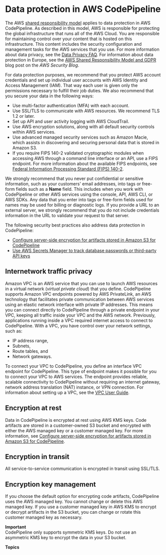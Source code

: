 # Data protection in AWS CodePipeline<a name="data-protection"></a>

The AWS [shared responsibility model](http://aws.amazon.com/compliance/shared-responsibility-model/) applies to data protection in AWS CodePipeline\. As described in this model, AWS is responsible for protecting the global infrastructure that runs all of the AWS Cloud\. You are responsible for maintaining control over your content that is hosted on this infrastructure\. This content includes the security configuration and management tasks for the AWS services that you use\. For more information about data privacy, see the [Data Privacy FAQ](http://aws.amazon.com/compliance/data-privacy-faq)\. For information about data protection in Europe, see the [AWS Shared Responsibility Model and GDPR](http://aws.amazon.com/blogs/security/the-aws-shared-responsibility-model-and-gdpr/) blog post on the *AWS Security Blog*\.

For data protection purposes, we recommend that you protect AWS account credentials and set up individual user accounts with AWS Identity and Access Management \(IAM\)\. That way each user is given only the permissions necessary to fulfill their job duties\. We also recommend that you secure your data in the following ways:
+ Use multi\-factor authentication \(MFA\) with each account\.
+ Use SSL/TLS to communicate with AWS resources\. We recommend TLS 1\.2 or later\.
+ Set up API and user activity logging with AWS CloudTrail\.
+ Use AWS encryption solutions, along with all default security controls within AWS services\.
+ Use advanced managed security services such as Amazon Macie, which assists in discovering and securing personal data that is stored in Amazon S3\.
+ If you require FIPS 140\-2 validated cryptographic modules when accessing AWS through a command line interface or an API, use a FIPS endpoint\. For more information about the available FIPS endpoints, see [Federal Information Processing Standard \(FIPS\) 140\-2](http://aws.amazon.com/compliance/fips/)\.

We strongly recommend that you never put confidential or sensitive information, such as your customers' email addresses, into tags or free\-form fields such as a **Name** field\. This includes when you work with CodePipeline or other AWS services using the console, API, AWS CLI, or AWS SDKs\. Any data that you enter into tags or free\-form fields used for names may be used for billing or diagnostic logs\. If you provide a URL to an external server, we strongly recommend that you do not include credentials information in the URL to validate your request to that server\.

The following security best practices also address data protection in CodePipeline:
+ [Configure server\-side encryption for artifacts stored in Amazon S3 for CodePipeline](S3-artifact-encryption.md)
+ [ Use AWS Secrets Manager to track database passwords or third\-party API keys](parameter-store-encryption.md)

## Internetwork traffic privacy<a name="inter-network-traffic-privacy"></a>

 Amazon VPC is an AWS service that you can use to launch AWS resources in a virtual network \(*virtual private cloud*\) that you define\. CodePipeline supports Amazon VPC endpoints powered by AWS PrivateLink, an AWS technology that facilitates private communication between AWS services using an elastic network interface with private IP addresses\. This means you can connect directly to CodePipeline through a private endpoint in your VPC, keeping all traffic inside your VPC and the AWS network\. Previously, applications running inside a VPC required internet access to connect to CodePipeline\. With a VPC, you have control over your network settings, such as:
+ IP address range,
+ Subnets,
+ Route tables, and
+ Network gateways\.

To connect your VPC to CodePipeline, you define an interface VPC endpoint for CodePipeline\. This type of endpoint makes it possible for you to connect your VPC to AWS services\. The endpoint provides reliable, scalable connectivity to CodePipeline without requiring an internet gateway, network address translation \(NAT\) instance, or VPN connection\. For information about setting up a VPC, see the [VPC User Guide](https://docs.aws.amazon.com/vpc/latest/userguide/)\.

## Encryption at rest<a name="encryption-at-rest"></a>

Data in CodePipeline is encrypted at rest using AWS KMS keys\. Code artifacts are stored in a customer\-owned S3 bucket and encrypted with either the AWS managed key or a customer managed key\. For more information, see [Configure server\-side encryption for artifacts stored in Amazon S3 for CodePipeline](S3-artifact-encryption.md)\.

## Encryption in transit<a name="encryption-in-transit"></a>

All service\-to\-service communication is encrypted in transit using SSL/TLS\. 

## Encryption key management<a name="key-management"></a>

If you choose the default option for encrypting code artifacts, CodePipeline uses the AWS managed key\. You cannot change or delete this AWS managed key\. If you use a customer managed key in AWS KMS to encrypt or decrypt artifacts in the S3 bucket, you can change or rotate this customer managed key as necessary\.

**Important**  
CodePipeline only supports symmetric KMS keys\. Do not use an asymmetric KMS key to encrypt the data in your S3 bucket\.

**Topics**